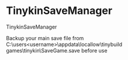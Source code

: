 # TinykinSaveManager
TinykinSaveManager

Backup your main save file from C:\users\<username>\appdata\locallow\tinybuild games\tinykin\SaveGame.save before use
